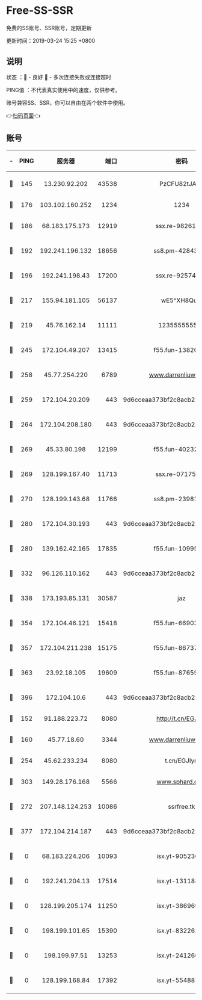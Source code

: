# Free-SS-SSR

免费的SS账号、SSR账号，定期更新

更新时间：2019-03-24 15:25 +0800

## 说明

状态     ：🙂 - 良好 🙁 - 多次连接失败或连接超时

PING值   ：不代表真实使用中的速度，仅供参考。

账号兼容SS、SSR，你可以自由在两个软件中使用。

👉[扫码页面](https://liesauer.github.io/Free-SS-SSR/)👈

## 账号

|-|PING|服务器|端口|密码|加密方式|区域|
|:----:|:----:|:-----:|-----:|:----:|:----:|:----:|
|🙂|145|13.230.92.202|43538|PzCFU82tJAdZ|aes-256-cfb|JP|
|🙂|176|103.102.160.252|1234|1234|rc4-md5|JP|
|🙂|186|68.183.175.173|12919|ssx.re-98261099|aes-256-cfb|US|
|🙂|192|192.241.196.132|18656|ss8.pm-42843855|aes-256-cfb|US|
|🙂|196|192.241.198.43|17200|ssx.re-92574100|aes-256-cfb|US|
|🙂|217|155.94.181.105|56137|wE5^XH8Quw|aes-256-cfb|US|
|🙂|219|45.76.162.14|11111|123555555555|aes-256-cfb|SG|
|🙂|245|172.104.49.207|13415|f55.fun-13820852|aes-256-cfb|SG|
|🙂|258|45.77.254.220|6789|www.darrenliuwei.com|aes-256-cfb|SG|
|🙂|259|172.104.20.209|443|9d6cceaa373bf2c8acb22e60b6a58be6|aes-256-cfb|US|
|🙂|264|172.104.208.180|443|9d6cceaa373bf2c8acb22e60b6a58be6|aes-256-cfb|US|
|🙂|269|45.33.80.198|12199|f55.fun-40232335|aes-256-cfb|US|
|🙂|269|128.199.167.40|11713|ssx.re-07175601|aes-256-cfb|SG|
|🙂|270|128.199.143.68|11766|ss8.pm-23981058|aes-256-cfb|SG|
|🙂|280|172.104.30.193|443|9d6cceaa373bf2c8acb22e60b6a58be6|aes-256-cfb|US|
|🙂|280|139.162.42.165|17835|f55.fun-10995182|aes-256-cfb|SG|
|🙂|332|96.126.110.162|443|9d6cceaa373bf2c8acb22e60b6a58be6|aes-256-cfb|US|
|🙂|338|173.193.85.131|30587|jaz|aes-256-cfb|US|
|🙂|354|172.104.46.121|15418|f55.fun-66903373|aes-256-cfb|SG|
|🙂|357|172.104.211.238|15175|f55.fun-86737325|aes-256-cfb|US|
|🙂|363|23.92.18.105|19609|f55.fun-87659227|aes-256-cfb|US|
|🙂|396|172.104.10.6|443|9d6cceaa373bf2c8acb22e60b6a58be6|aes-256-cfb|US|
|🙂|152|91.188.223.72|8080|http://t.cn/EGJIyrl|rc4-md5|RU|
|🙂|160|45.77.18.60|3344|www.darrenliuwei.com|aes-256-cfb|JP|
|🙂|254|45.62.233.234|8080|t.cn/EGJIyrl|rc4-md5|CA|
|🙂|303|149.28.176.168|5566|www.sphard.com|aes-256-cfb|AU|
|🙁|272|207.148.124.253|10086|ssrfree.tk|aes-256-cfb|SG|
|🙁|377|172.104.214.187|443|9d6cceaa373bf2c8acb22e60b6a58be6|aes-256-cfb|US|
|🙁|0|68.183.224.206|10093|isx.yt-90523020|aes-256-cfb|SG|
|🙁|0|192.241.204.13|17514|isx.yt-13118802|aes-256-cfb|US|
|🙁|0|128.199.205.174|11250|isx.yt-38696916|aes-256-cfb|SG|
|🙁|0|198.199.101.65|15390|isx.yt-83226207|aes-256-cfb|US|
|🙁|0|198.199.97.51|13253|isx.yt-24126619|aes-256-cfb|US|
|🙁|0|128.199.168.84|17392|isx.yt-55488760|aes-256-cfb|SG|
